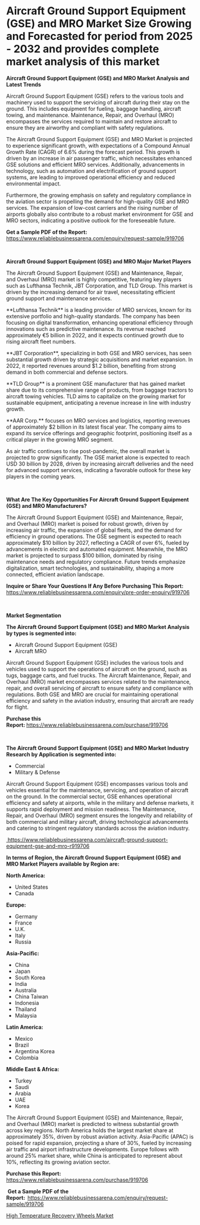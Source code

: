 <p><h1>Aircraft Ground Support Equipment (GSE) and MRO Market Size Growing and Forecasted for period from 2025 - 2032 and provides complete market analysis of this market</h1></p><p><strong>Aircraft Ground Support Equipment (GSE) and MRO Market Analysis and Latest Trends</strong></p>
<p><p>Aircraft Ground Support Equipment (GSE) refers to the various tools and machinery used to support the servicing of aircraft during their stay on the ground. This includes equipment for fueling, baggage handling, aircraft towing, and maintenance. Maintenance, Repair, and Overhaul (MRO) encompasses the services required to maintain and restore aircraft to ensure they are airworthy and compliant with safety regulations.</p><p>The Aircraft Ground Support Equipment (GSE) and MRO Market is projected to experience significant growth, with expectations of a Compound Annual Growth Rate (CAGR) of 6.6% during the forecast period. This growth is driven by an increase in air passenger traffic, which necessitates enhanced GSE solutions and efficient MRO services. Additionally, advancements in technology, such as automation and electrification of ground support systems, are leading to improved operational efficiency and reduced environmental impact.</p><p>Furthermore, the growing emphasis on safety and regulatory compliance in the aviation sector is propelling the demand for high-quality GSE and MRO services. The expansion of low-cost carriers and the rising number of airports globally also contribute to a robust market environment for GSE and MRO sectors, indicating a positive outlook for the foreseeable future.</p></p>
<p><strong>Get a Sample PDF of the Report:&nbsp;</strong> <a href="https://www.reliablebusinessarena.com/enquiry/request-sample/919706?utm_campaign=2390&utm_medium=2&utm_source=Github&utm_content=ia&utm_term=23022025&utm_id=aircraft-ground-support-equipment-gse-and-mro">https://www.reliablebusinessarena.com/enquiry/request-sample/919706</a></p>
<p>&nbsp;</p>
<p><strong>Aircraft Ground Support Equipment (GSE) and MRO Major Market Players</strong></p>
<p><p>The Aircraft Ground Support Equipment (GSE) and Maintenance, Repair, and Overhaul (MRO) market is highly competitive, featuring key players such as Lufthansa Technik, JBT Corporation, and TLD Group. This market is driven by the increasing demand for air travel, necessitating efficient ground support and maintenance services.</p><p>**Lufthansa Technik** is a leading provider of MRO services, known for its extensive portfolio and high-quality standards. The company has been focusing on digital transformation, enhancing operational efficiency through innovations such as predictive maintenance. Its revenue reached approximately €5 billion in 2022, and it expects continued growth due to rising aircraft fleet numbers.</p><p>**JBT Corporation**, specializing in both GSE and MRO services, has seen substantial growth driven by strategic acquisitions and market expansion. In 2022, it reported revenues around $1.2 billion, benefiting from strong demand in both commercial and defense sectors.</p><p>**TLD Group** is a prominent GSE manufacturer that has gained market share due to its comprehensive range of products, from baggage tractors to aircraft towing vehicles. TLD aims to capitalize on the growing market for sustainable equipment, anticipating a revenue increase in line with industry growth.</p><p>**AAR Corp.** focuses on MRO services and logistics, reporting revenues of approximately $2 billion in its latest fiscal year. The company aims to expand its service offerings and geographic footprint, positioning itself as a critical player in the growing MRO segment.</p><p>As air traffic continues to rise post-pandemic, the overall market is projected to grow significantly. The GSE market alone is expected to reach USD 30 billion by 2028, driven by increasing aircraft deliveries and the need for advanced support services, indicating a favorable outlook for these key players in the coming years.</p></p>
<p>&nbsp;</p>
<p><strong>What Are The Key Opportunities For Aircraft Ground Support Equipment (GSE) and MRO Manufacturers?</strong></p>
<p><p>The Aircraft Ground Support Equipment (GSE) and Maintenance, Repair, and Overhaul (MRO) market is poised for robust growth, driven by increasing air traffic, the expansion of global fleets, and the demand for efficiency in ground operations. The GSE segment is expected to reach approximately $10 billion by 2027, reflecting a CAGR of over 6%, fueled by advancements in electric and automated equipment. Meanwhile, the MRO market is projected to surpass $100 billion, dominated by rising maintenance needs and regulatory compliance. Future trends emphasize digitalization, smart technologies, and sustainability, shaping a more connected, efficient aviation landscape.</p></p>
<p><strong>Inquire or Share Your Questions If Any Before Purchasing This Report:</strong> <a href="https://www.reliablebusinessarena.com/enquiry/pre-order-enquiry/919706?utm_campaign=2390&utm_medium=2&utm_source=Github&utm_content=ia&utm_term=23022025&utm_id=aircraft-ground-support-equipment-gse-and-mro">https://www.reliablebusinessarena.com/enquiry/pre-order-enquiry/919706</a></p>
<p>&nbsp;</p>
<p><strong>Market Segmentation</strong></p>
<p><strong>The Aircraft Ground Support Equipment (GSE) and MRO Market Analysis by types is segmented into:</strong></p>
<p><ul><li>Aircraft Ground Support Equipment (GSE)</li><li>Aircraft MRO</li></ul></p>
<p><p>Aircraft Ground Support Equipment (GSE) includes the various tools and vehicles used to support the operations of aircraft on the ground, such as tugs, baggage carts, and fuel trucks. The Aircraft Maintenance, Repair, and Overhaul (MRO) market encompasses services related to the maintenance, repair, and overall servicing of aircraft to ensure safety and compliance with regulations. Both GSE and MRO are crucial for maintaining operational efficiency and safety in the aviation industry, ensuring that aircraft are ready for flight.</p></p>
<p><strong>Purchase this Report:&nbsp;</strong><a href="https://www.reliablebusinessarena.com/purchase/919706?utm_campaign=2390&utm_medium=2&utm_source=Github&utm_content=ia&utm_term=23022025&utm_id=aircraft-ground-support-equipment-gse-and-mro">https://www.reliablebusinessarena.com/purchase/919706</a></p>
<p>&nbsp;</p>
<p><strong>The Aircraft Ground Support Equipment (GSE) and MRO Market Industry Research by Application is segmented into:</strong></p>
<p><ul><li>Commercial</li><li>Military & Defense</li></ul></p>
<p><p>Aircraft Ground Support Equipment (GSE) encompasses various tools and vehicles essential for the maintenance, servicing, and operation of aircraft on the ground. In the commercial sector, GSE enhances operational efficiency and safety at airports, while in the military and defense markets, it supports rapid deployment and mission readiness. The Maintenance, Repair, and Overhaul (MRO) segment ensures the longevity and reliability of both commercial and military aircraft, driving technological advancements and catering to stringent regulatory standards across the aviation industry.</p></p>
<p><a href="https://www.reliablebusinessarena.com/aircraft-ground-support-equipment-gse-and-mro-r919706?utm_campaign=2390&utm_medium=2&utm_source=Github&utm_content=ia&utm_term=23022025&utm_id=aircraft-ground-support-equipment-gse-and-mro">&nbsp;https://www.reliablebusinessarena.com/aircraft-ground-support-equipment-gse-and-mro-r919706</a></p>
<p><strong>In terms of Region, the Aircraft Ground Support Equipment (GSE) and MRO Market Players available by Region are:</strong></p>
<p>
    <p> <strong> North America: </strong>
        <ul>
            <li>United States</li>
            <li>Canada</li>
        </ul>
        </p> 
    <p> <strong> Europe: </strong>
        <ul>
            <li>Germany</li>
            <li>France</li>
            <li>U.K.</li>
            <li>Italy</li>
            <li>Russia</li>
        </ul>
        </p> 
    <p> <strong> Asia-Pacific: </strong>
        <ul>
            <li>China</li>
            <li>Japan</li>
            <li>South Korea</li>
            <li>India</li>
            <li>Australia</li>
            <li>China Taiwan</li>
            <li>Indonesia</li>
            <li>Thailand</li>
            <li>Malaysia</li>
        </ul>
        </p> 
    <p> <strong> Latin America: </strong>
        <ul>
            <li>Mexico</li>
            <li>Brazil</li>
            <li>Argentina Korea</li>
            <li>Colombia</li>
        </ul>
        </p> 
    <p> <strong> Middle East & Africa: </strong>
        <ul>
            <li>Turkey</li>
            <li>Saudi</li>
            <li>Arabia</li>
            <li>UAE</li>
            <li>Korea</li>
        </ul>
    </p>
    </p>
<p><p>The Aircraft Ground Support Equipment (GSE) and Maintenance, Repair, and Overhaul (MRO) market is predicted to witness substantial growth across key regions. North America holds the largest market share at approximately 35%, driven by robust aviation activity. Asia-Pacific (APAC) is poised for rapid expansion, projecting a share of 30%, fueled by increasing air traffic and airport infrastructure developments. Europe follows with around 25% market share, while China is anticipated to represent about 10%, reflecting its growing aviation sector.</p></p>
<p><strong>Purchase this Report: </strong><a href="https://www.reliablebusinessarena.com/purchase/919706?utm_campaign=2390&utm_medium=2&utm_source=Github&utm_content=ia&utm_term=23022025&utm_id=aircraft-ground-support-equipment-gse-and-mro">https://www.reliablebusinessarena.com/purchase/919706</a></p>
<p>&nbsp;<strong>Get a Sample PDF of the Report:&nbsp;&nbsp;</strong><a href="https://www.reliablebusinessarena.com/enquiry/request-sample/919706?utm_campaign=2390&utm_medium=2&utm_source=Github&utm_content=ia&utm_term=23022025&utm_id=aircraft-ground-support-equipment-gse-and-mro">https://www.reliablebusinessarena.com/enquiry/request-sample/919706</a></p>
<p><strong></strong></p>
<p><p><a href="https://github.com/ovtkosle/Market-Research-Report-List-1/blob/main/high-temperature-recovery-wheels-market.md?utm_campaign=2390&utm_medium=2&utm_source=Github&utm_content=ia&utm_term=23022025&utm_id=aircraft-ground-support-equipment-gse-and-mro">High Temperature Recovery Wheels Market</a></p></p>